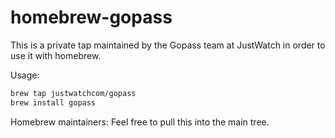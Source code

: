# homebrew-gopass

This is a private tap maintained by the Gopass team at JustWatch in order to use it with homebrew.

Usage:

```bash
brew tap justwatchcom/gopass
brew install gopass
```

Homebrew maintainers: Feel free to pull this into the main tree.
